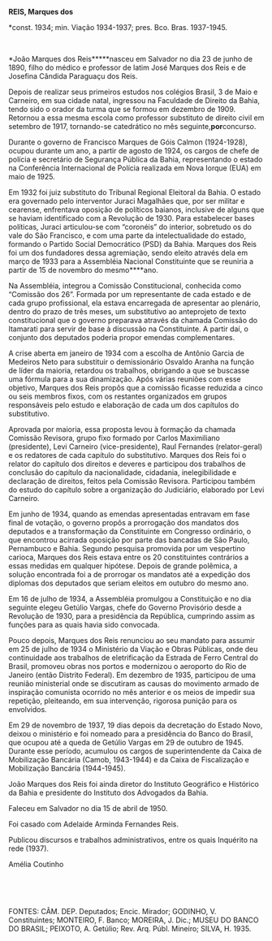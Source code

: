 **REIS, Marques dos**

\*const. 1934; min. Viação 1934-1937; pres. Bco. Bras. 1937-1945.

 

*João Marques dos Reis*****nasceu em Salvador no dia 23 de junho de
1890, filho do médico e professor de latim José Marques dos Reis e de
Josefina Cândida Paraguaçu dos Reis.

Depois de realizar seus primeiros estudos nos colégios Brasil, 3 de Maio
e Carneiro, em sua cidade natal, ingressou na Faculdade de Direito da
Bahia, tendo sido o orador da turma que se formou em dezembro de 1909.
Retornou a essa mesma escola como professor substituto de direito civil
em setembro de 1917, tornando-se catedrático no mês
seguinte,****por****concurso.

Durante o governo de Francisco Marques de Góis Calmon (1924-1928),
ocupou durante um ano, a partir de agosto de 1924, os cargos de chefe de
polícia e secretário de Segurança Pública da Bahia, representando o
estado na Conferência Internacional de Polícia realizada em Nova Iorque
(EUA) em maio de 1925.

Em 1932 foi juiz substituto do Tribunal Regional Eleitoral da Bahia. O
estado era governado pelo interventor Juraci Magalhães que, por ser
militar e cearense, enfrentava oposição de políticos baianos, inclusive
de alguns que se haviam identificado com a Revolução de 1930. Para
estabelecer bases políticas, Juraci articulou-se com “coronéis” do
interior, sobretudo os do vale do São Francisco, e com uma parte da
intelectualidade do estado, formando o Partido Social Democrático (PSD)
da Bahia. Marques dos Reis foi um dos fundadores dessa agremiação, sendo
eleito através dela em março de 1933 para a Assembléia Nacional
Constituinte que se reuniria a partir de 15 de novembro do mesmo****ano.

Na Assembléia, integrou a Comissão Constitucional, conhecida como
“Comissão dos 26”. Formada por um representante de cada estado e de cada
grupo profissional, ela estava encarregada de apresentar ao plenário,
dentro do prazo de três meses, um substitutivo ao anteprojeto de texto
constitucional que o governo preparava através da chamada Comissão do
Itamarati para servir de base à discussão na Constituinte. A partir daí,
o conjunto dos deputados poderia propor emendas complementares.

A crise aberta em janeiro de 1934 com a escolha de Antônio Garcia de
Medeiros Neto para substituir o demissionário Osvaldo Aranha na função
de líder da maioria, retardou os trabalhos, obrigando a que se buscasse
uma fórmula para a sua dinamização. Após várias reuniões com esse
objetivo, Marques dos Reis propôs que a comissão ficasse reduzida a
cinco ou seis membros fixos, com os restantes organizados em grupos
responsáveis pelo estudo e elaboração de cada um dos capítulos do
substitutivo.

Aprovada por maioria, essa proposta levou à formação da chamada Comissão
Revisora, grupo fixo formado por Carlos Maximiliano (presidente), Levi
Carneiro (vice-presidente), Raul Fernandes (relator-geral) e os
redatores de cada capítulo do substitutivo. Marques dos Reis foi o
relator do capítulo dos direitos e deveres e participou dos trabalhos de
conclusão do capítulo da nacionalidade, cidadania, inelegibilidade e
declaração de direitos, feitos pela Comissão Revisora. Participou também
do estudo do capítulo sobre a organização do Judiciário, elaborado por
Levi Carneiro.

Em junho de 1934, quando as emendas apresentadas entravam em fase final
de votação, o governo propôs a prorrogação dos mandatos dos deputados e
a transformação da Constituinte em Congresso ordinário, o que encontrou
acirrada oposição por parte das bancadas de São Paulo, Pernambuco e
Bahia. Segundo pesquisa promovida por um vespertino carioca, Marques dos
Reis estava entre os 20 constituintes contrários a essas medidas em
qualquer hipótese. Depois de grande polêmica, a solução encontrada foi a
de prorrogar os mandatos até a expedição dos diplomas dos deputados que
seriam eleitos em outubro do mesmo ano.

Em 16 de julho de 1934, a Assembléia promulgou a Constituição e no dia
seguinte elegeu Getúlio Vargas, chefe do Governo Provisório desde a
Revolução de 1930, para a presidência da República, cumprindo assim as
funções para as quais havia sido convocada.

Pouco depois, Marques dos Reis renunciou ao seu mandato para assumir em
25 de julho de 1934 o Ministério da Viação e Obras Públicas, onde deu
continuidade aos trabalhos de eletrificação da Estrada de Ferro Central
do Brasil, promoveu obras nos portos e modernizou o aeroporto do Rio de
Janeiro (então Distrito Federal). Em dezembro de 1935, participou de uma
reunião ministerial onde se discutiram as causas do movimento armado de
inspiração comunista ocorrido no mês anterior e os meios de impedir sua
repetição, pleiteando, em sua intervenção, rigorosa punição para os
envolvidos.

Em 29 de novembro de 1937, 19 dias depois da decretação do Estado Novo,
deixou o ministério e foi nomeado para a presidência do Banco do Brasil,
que ocupou até a queda de Getúlio Vargas em 29 de outubro de 1945.
Durante esse período, acumulou os cargos de superintendente da Caixa de
Mobilização Bancária (Camob, 1943-1944) e da Caixa de Fiscalização e
Mobilização Bancária (1944-1945).

João Marques dos Reis foi ainda diretor do Instituto Geográfico e
Histórico da Bahia e presidente do Instituto dos Advogados da Bahia.

Faleceu em Salvador no dia 15 de abril de 1950.

Foi casado com Adelaide Arminda Fernandes Reis.

Publicou discursos e trabalhos administrativos, entre os quais Inquérito
na rede (1937).

Amélia Coutinho

 

 

FONTES: CÂM. DEP. Deputados; Encic. Mirador; GODINHO, V. Constituintes;
MONTEIRO, F. Banco; MOREIRA, J. Dic.; MUSEU DO BANCO DO BRASIL; PEIXOTO,
A. Getúlio; Rev. Arq. Públ. Mineiro; SILVA, H. 1935.

 
